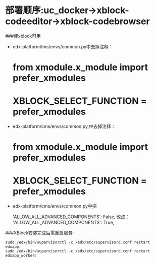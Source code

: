 部署顺序:uc_docker->xblock-codeeditor->xblock-codebrowser
====

###使xblock可用

* edx-platform/lms/envs/common.py中去掉注释：

    # from xmodule.x_module import prefer_xmodules
  
    # XBLOCK_SELECT_FUNCTION = prefer_xmodules
  
* edx-platform/cms/envs/common.py,中去掉注释：

    # from xmodule.x_module import prefer_xmodules
    # XBLOCK_SELECT_FUNCTION = prefer_xmodules
    
* edx-platform/cms/envs/common.py中把

    'ALLOW_ALL_ADVANCED_COMPONENTS': False,
    改成：
    'ALLOW_ALL_ADVANCED_COMPONENTS': True,
    

###XBlock安装完成后需重启服务:

    sudo /edx/bin/supervisorctl -c /edx/etc/supervisord.conf restart edxapp:
    sudo /edx/bin/supervisorctl -c /edx/etc/supervisord.conf restart edxapp_worker:
